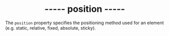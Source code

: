 <h1 align=center>----- position -----</h1>

The ```position``` property specifies the positioning method used for an element (e.g. static, relative, fixed, absolute, sticky).

